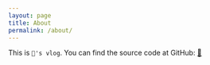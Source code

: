 ```yaml
---
layout: page
title: About
permalink: /about/
---
```


This is `🐍's vlog`. You can find the source code at GitHub: 
[🐍](https://github.com/xin0108/xin0108.github.io)
